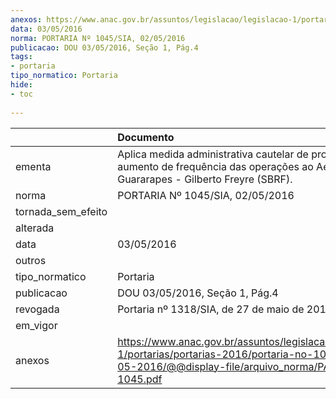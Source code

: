 ```yaml
---
anexos: https://www.anac.gov.br/assuntos/legislacao/legislacao-1/portarias/portarias-2016/portaria-no-1045-sia-02-05-2016/@@display-file/arquivo_norma/PA2016-1045.pdf
data: 03/05/2016
norma: PORTARIA Nº 1045/SIA, 02/05/2016
publicacao: DOU 03/05/2016, Seção 1, Pág.4
tags:
- portaria
tipo_normatico: Portaria
hide: 
- toc 
 
---
```


|                    | Documento                                                                                                                                                      |
|:-------------------|:---------------------------------------------------------------------------------------------------------------------------------------------------------------|
| ementa             | Aplica medida administrativa cautelar de proibição de aumento de frequência das operações ao Aeroporto Guararapes - Gilberto Freyre (SBRF).                    |
| norma              | PORTARIA Nº 1045/SIA, 02/05/2016                                                                                                                               |
| tornada_sem_efeito |                                                                                                                                                                |
| alterada           |                                                                                                                                                                |
| data               | 03/05/2016                                                                                                                                                     |
| outros             |                                                                                                                                                                |
| tipo_normatico     | Portaria                                                                                                                                                       |
| publicacao         | DOU 03/05/2016, Seção 1, Pág.4                                                                                                                                 |
| revogada           | Portaria nº 1318/SIA, de 27 de maio de 2016                                                                                                                    |
| em_vigor           |                                                                                                                                                                |
| anexos             | https://www.anac.gov.br/assuntos/legislacao/legislacao-1/portarias/portarias-2016/portaria-no-1045-sia-02-05-2016/@@display-file/arquivo_norma/PA2016-1045.pdf |